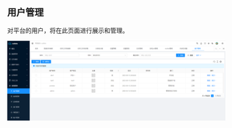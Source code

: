 用户管理
----

对平台的用户，将在此页面进行展示和管理。

![输入图片说明](https://raw.githubusercontent.com/xuwei95/ezdata_press/master/images/user.png?raw=true "在这里输入图片标题")
